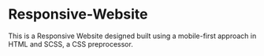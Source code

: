 # Responsive-Website

This is a Responsive Website designed built using a mobile-first approach in HTML and SCSS, a CSS preprocessor.

